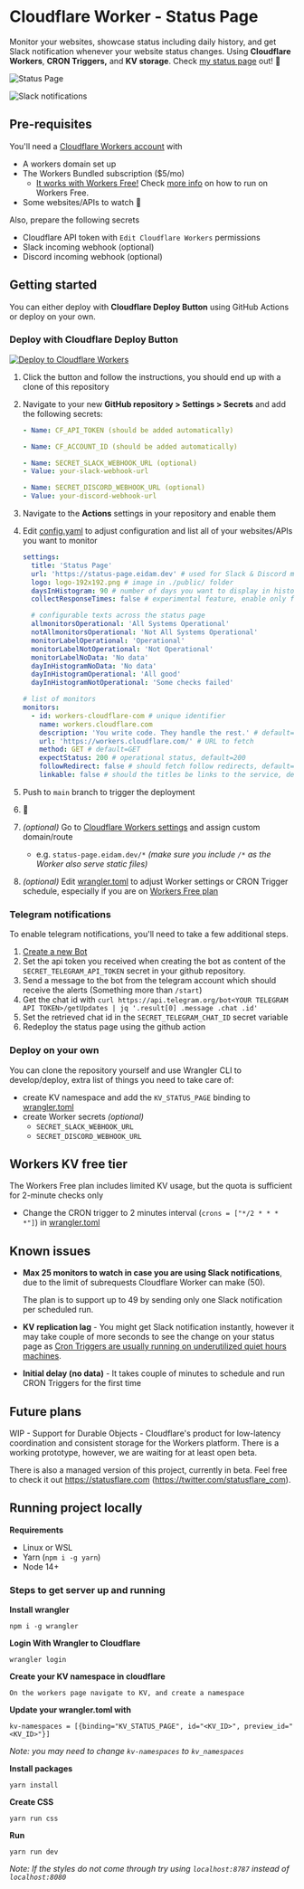 # Cloudflare Worker - Status Page

Monitor your websites, showcase status including daily history, and get Slack notification whenever your website status changes. Using **Cloudflare Workers**, **CRON Triggers,** and **KV storage**. Check [my status page](https://status-page.eidam.dev) out! 🚀

![Status Page](.gitbook/assets/status_page_screenshot.png)

![Slack notifications](.gitbook/assets/slack_screenshot.png)

## Pre-requisites

You'll need a [Cloudflare Workers account](https://dash.cloudflare.com/sign-up/workers) with

- A workers domain set up
- The Workers Bundled subscription \($5/mo\)
  - [It works with Workers Free!](https://blog.cloudflare.com/workers-kv-free-tier/) Check [more info](#workers-kv-free-tier) on how to run on Workers Free.
- Some websites/APIs to watch 🙂

Also, prepare the following secrets

- Cloudflare API token with `Edit Cloudflare Workers` permissions
- Slack incoming webhook \(optional\)
- Discord incoming webhook \(optional\)

## Getting started

You can either deploy with **Cloudflare Deploy Button** using GitHub Actions or deploy on your own.

### Deploy with Cloudflare Deploy Button

[![Deploy to Cloudflare Workers](https://camo.githubusercontent.com/1f3d0b4d44a2c3f12c78bd02bae907169430e04d728006db9f97a4befa64c886/68747470733a2f2f6465706c6f792e776f726b6572732e636c6f7564666c6172652e636f6d2f627574746f6e3f706169643d74727565)](https://deploy.workers.cloudflare.com/?url=https://github.com/m4d3bug/cf-workers-status-page)

1. Click the button and follow the instructions, you should end up with a clone of this repository
2. Navigate to your new **GitHub repository &gt; Settings &gt; Secrets** and add the following secrets:

   ```yaml
   - Name: CF_API_TOKEN (should be added automatically)

   - Name: CF_ACCOUNT_ID (should be added automatically)

   - Name: SECRET_SLACK_WEBHOOK_URL (optional)
   - Value: your-slack-webhook-url

   - Name: SECRET_DISCORD_WEBHOOK_URL (optional)
   - Value: your-discord-webhook-url
   ```

3. Navigate to the **Actions** settings in your repository and enable them
4. Edit [config.yaml](./config.yaml) to adjust configuration and list all of your websites/APIs you want to monitor

   ```yaml
   settings:
     title: 'Status Page'
     url: 'https://status-page.eidam.dev' # used for Slack & Discord messages
     logo: logo-192x192.png # image in ./public/ folder
     daysInHistogram: 90 # number of days you want to display in histogram
     collectResponseTimes: false # experimental feature, enable only for <5 monitors or on paid plans

     # configurable texts across the status page
     allmonitorsOperational: 'All Systems Operational'
     notAllmonitorsOperational: 'Not All Systems Operational'
     monitorLabelOperational: 'Operational'
     monitorLabelNotOperational: 'Not Operational'
     monitorLabelNoData: 'No data'
     dayInHistogramNoData: 'No data'
     dayInHistogramOperational: 'All good'
     dayInHistogramNotOperational: 'Some checks failed'

   # list of monitors
   monitors:
     - id: workers-cloudflare-com # unique identifier
       name: workers.cloudflare.com
       description: 'You write code. They handle the rest.' # default=empty
       url: 'https://workers.cloudflare.com/' # URL to fetch
       method: GET # default=GET
       expectStatus: 200 # operational status, default=200
       followRedirect: false # should fetch follow redirects, default=false
       linkable: false # should the titles be links to the service, default=true
   ```

5. Push to `main` branch to trigger the deployment
6. 🎉
7. _\(optional\)_ Go to [Cloudflare Workers settings](https://dash.cloudflare.com/?to=/workers) and assign custom domain/route
   - e.g. `status-page.eidam.dev/*` _\(make sure you include `/*` as the Worker also serve static files\)_
8. _\(optional\)_ Edit [wrangler.toml](./wrangler.toml) to adjust Worker settings or CRON Trigger schedule, especially if you are on [Workers Free plan](#workers-kv-free-tier)

### Telegram notifications

To enable telegram notifications, you'll need to take a few additional steps.

1. [Create a new Bot](https://core.telegram.org/bots#creating-a-new-bot)
2. Set the api token you received when creating the bot as content of the `SECRET_TELEGRAM_API_TOKEN` secret in your github repository.
3. Send a message to the bot from the telegram account which should receive the alerts (Something more than `/start`)
4. Get the chat id with `curl https://api.telegram.org/bot<YOUR TELEGRAM API TOKEN>/getUpdates | jq '.result[0] .message .chat .id'`
5. Set the retrieved chat id in the `SECRET_TELEGRAM_CHAT_ID` secret variable
6. Redeploy the status page using the github action

### Deploy on your own

You can clone the repository yourself and use Wrangler CLI to develop/deploy, extra list of things you need to take care of:

- create KV namespace and add the `KV_STATUS_PAGE` binding to [wrangler.toml](./wrangler.toml)
- create Worker secrets _\(optional\)_
  - `SECRET_SLACK_WEBHOOK_URL`
  - `SECRET_DISCORD_WEBHOOK_URL`

## Workers KV free tier

The Workers Free plan includes limited KV usage, but the quota is sufficient for 2-minute checks only

- Change the CRON trigger to 2 minutes interval (`crons = ["*/2 * * * *"]`) in [wrangler.toml](./wrangler.toml)

## Known issues

- **Max 25 monitors to watch in case you are using Slack notifications**, due to the limit of subrequests Cloudflare Worker can make \(50\).

  The plan is to support up to 49 by sending only one Slack notification per scheduled run.

- **KV replication lag** - You might get Slack notification instantly, however it may take couple of more seconds to see the change on your status page as [Cron Triggers are usually running on underutilized quiet hours machines](https://blog.cloudflare.com/introducing-cron-triggers-for-cloudflare-workers/#how-are-you-able-to-offer-this-feature-at-no-additional-cost).

- **Initial delay (no data)** - It takes couple of minutes to schedule and run CRON Triggers for the first time

## Future plans

WIP - Support for Durable Objects - Cloudflare's product for low-latency coordination and consistent storage for the Workers platform. There is a working prototype, however, we are waiting for at least open beta.

There is also a managed version of this project, currently in beta. Feel free to check it out https://statusflare.com (https://twitter.com/statusflare_com).

## Running project locally
**Requirements**
- Linux or WSL
- Yarn (`npm i -g yarn`)
- Node 14+

### Steps to get server up and running
**Install wrangler**
```
npm i -g wrangler
```

**Login With Wrangler to Cloudflare**
```
wrangler login
```

**Create your KV namespace in cloudflare**
```
On the workers page navigate to KV, and create a namespace
```

**Update your wrangler.toml with**
```
kv-namespaces = [{binding="KV_STATUS_PAGE", id="<KV_ID>", preview_id="<KV_ID>"}]
```
_Note: you may need to change `kv-namespaces` to `kv_namespaces`_

**Install packages**
```
yarn install
```

**Create CSS**
```
yarn run css
```

**Run**
```
yarn run dev
```
_Note: If the styles do not come through try using `localhost:8787` instead of `localhost:8080`_
